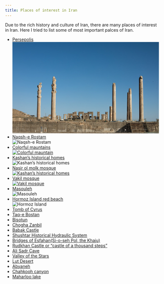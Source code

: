 ```yaml
---
title: Places of interest in Iran
---
```


Due to the rich history and culture of Iran, there are many places of interest in Iran. Here I tried to list some of most important palces of Iran.

<ul>
<div class="container">

<div><li><a href="https://en.wikipedia.org/wiki/Persepolis" target="_blank">Persepolis</a></li>
<img src="./img/perspolis2.jpg"  alt="Perspolis" width=500 height=300></div>

<div><li><a href="https://en.wikipedia.org/wiki/Naqsh-e_Rostam" target="_blank">Naqsh-e Rostam</a></li>
<img src="./img/rostam.jpeg"  alt="Naqsh-e Rostam" width=500 height=300></div>

<div><li><a href="https://en.wikipedia.org/wiki/Taq-e_Bostan" target="_blank">Colorful mauntains</li>
<img src="./img/colorful.jpg"  alt="Colorful mauntain" width=500 height=300></div>

<div><li><a href="https://en.wikipedia.org/wiki/Tabatabai_House" target="_blank">Kashan’s historical homes</a></li>
<img src="./img/historical.jpg"  alt="Kashan’s historical homes" width=500 height=300></div>

<div class="bigitem"><li><a href="https://en.wikipedia.org/wiki/Nasir-ol-Molk_Mosque" target="_blank">Nasir ol molk mosque</li>
<img src="./img/nasir.jpg"  alt="Kashan’s historical homes" width=500 height=300></div>

<div class="bigitem"><li><a href="https://en.wikipedia.org/wiki/Vakil_Mosque" target="_blank">Vakil mosque</li>
<img src="./img/vakil.jpg"  alt="Vakil mosque" width=500 height=300></div>

<div class="bigItem"><li><a href="https://en.wikipedia.org/wiki/Masuleh" target="_blank">Masouleh</a></li>
<img src="./img/masule.jpg"  alt="Masouleh" width=400 height=500></div>

<div class="bigItem"><li><a href="https://en.wikipedia.org/wiki/Hormuz_Island" target="_blank">Hormoz Island red beach</a></li>
<img src="./img/hormoz.jfif"  alt="Hormoz Island" width=400 height=500></div>

<div><li><a href="https://en.wikipedia.org/wiki/Tomb_of_Cyrus" target="_blank">Tomb of Cyrus</a></li></div>
<div><li><a href="https://en.wikipedia.org/wiki/Taq-e_Bostan" target="_blank">Taq-e Bostan</a></li></div>
<div><li><a href="https://en.wikipedia.org/wiki/Bisotun" target="_blank">Bisotun</a></li></div>
<div><li><a href="https://en.wikipedia.org/wiki/Chogha_Zanbil" target="_blank">Chogha Zanbil</a></li></div>
<div><li><a href="https://en.wikipedia.org/wiki/Babak_Fort" target="_blank">Babak Castle</a></li></div>
<div><li><a href="https://en.wikipedia.org/wiki/Shushtar_Historical_Hydraulic_System" target="_blank">Shushtar Historical Hydraulic System</a></li></div>
<div><li><a href="https://en.wikipedia.org/wiki/Si-o-se-pol" target="_blank">Bridges of Esfahan(Si-o-seh Pol, the Khaju)</a></li></div>
<div><li><a href="https://en.wikipedia.org/wiki/Rudkhan_Castle" target="_blank">Rudkhan Castle or “castle of a thousand steps”</a></li></div>
<div><li><a href="https://en.wikipedia.org/wiki/Ali-Sadr_Cave" target="_blank">Ali Sadr Cave</a></li></div>
<div><li><a href="https://en.wikipedia.org/wiki/Valley_of_Stars" target="_blank">Valley of the Stars</a></li></div>
<div><li><a href="https://en.wikipedia.org/wiki/Dasht-e_Lut" target="_blank">Lut Desert</a></li></div>
<div><li><a href="https://en.wikipedia.org/wiki/Abyaneh" target="_blank">Abyaneh</a></li></div>
<div><li><a href="https://www.itto.org/iran/attraction/qeshm-island-chahkooh-canyon/" target="_blank">Chahkooh canyon</a></li></div>
<div><li><a href="https://en.wikipedia.org/wiki/Maharloo_Lake" target="_blank">Maharloo lake</a></li></div>
</div>
</ul>


<!-- <img src="./img/skateboard.jpeg" alt="" alt="" width=200 height=200>
<source srcset="img/perspolis2.jpg" type="image/jpg">
<picture><img src="./img/skateboard.jpeg" alt="" width=200 height=200></picture> -->
